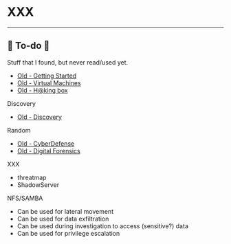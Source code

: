 # XXX

<hr class="sep-both">

## 👻 To-do 👻

Stuff that I found, but never read/used yet.

<div class="row row-cols-md-2"><div>

* [Old - Getting Started](/_kmp/_cybersecurity/cybersecurity/index.md)
* [Old - Virtual Machines](/_kmp/_cybersecurity/cybersecurity/vms.md)
* [Old - H@king box](/_kmp/_cybersecurity/cybersecurity/hacking_box.md)
</div><div>

Discovery

* [Old - Discovery](/_kmp/_cybersecurity/discovery/index.md)

Random

* [Old - CyberDefense](/_kmp/_cybersecurity/defense/general/index.md)
* [Old - Digital Forensics](/_kmp/_cybersecurity/defense/digital_forensics/index.md)

XXX

* threatmap
* ShadowServer

NFS/SAMBA
* Can be used for lateral movement
* Can be used for data exfiltration
* Can be used during investigation to access (sensitive?) data
* Can be used for privilege escalation
</div></div>